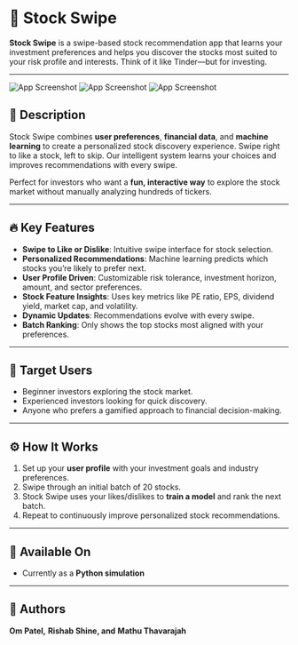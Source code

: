 # 📱 Stock Swipe

**Stock Swipe** is a swipe-based stock recommendation app that learns your investment preferences and helps you discover the stocks most suited to your risk profile and interests. Think of it like Tinder—but for investing.

---

![App Screenshot](assets/screenshot1.png)
![App Screenshot](assets/screenshot2.png)
![App Screenshot](assets/screenshot3.png)


## 🌟 Description

Stock Swipe combines **user preferences**, **financial data**, and **machine learning** to create a personalized stock discovery experience. Swipe right to like a stock, left to skip. Our intelligent system learns your choices and improves recommendations with every swipe.

Perfect for investors who want a **fun, interactive way** to explore the stock market without manually analyzing hundreds of tickers.

---

## 🔥 Key Features

- **Swipe to Like or Dislike**: Intuitive swipe interface for stock selection.
- **Personalized Recommendations**: Machine learning predicts which stocks you’re likely to prefer next.
- **User Profile Driven**: Customizable risk tolerance, investment horizon, amount, and sector preferences.
- **Stock Feature Insights**: Uses key metrics like PE ratio, EPS, dividend yield, market cap, and volatility.
- **Dynamic Updates**: Recommendations evolve with every swipe.
- **Batch Ranking**: Only shows the top stocks most aligned with your preferences.

---

## 🎯 Target Users

- Beginner investors exploring the stock market.
- Experienced investors looking for quick discovery.
- Anyone who prefers a gamified approach to financial decision-making.

---

## ⚙️ How It Works

1. Set up your **user profile** with your investment goals and industry preferences.
2. Swipe through an initial batch of 20 stocks.
3. Stock Swipe uses your likes/dislikes to **train a model** and rank the next batch.
4. Repeat to continuously improve personalized stock recommendations.

---

## 📱 Available On

- Currently as a **Python simulation**

---

## 👤 Authors

**Om Patel,**
**Rishab Shine, and**
**Mathu Thavarajah**
